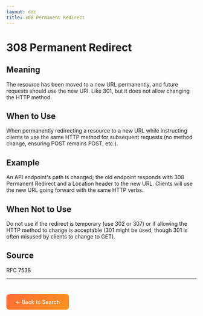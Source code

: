 ```yaml
---
layout: doc
title: 308 Permanent Redirect
---
```


# 308 Permanent Redirect

## Meaning

The resource has been moved to a new URL permanently, and future requests should use the new URI. Like 301, but it does not allow changing the HTTP method.

## When to Use

When permanently redirecting a resource to a new URL while instructing clients to use the same HTTP method for subsequent requests (no method change, ensuring POST remains POST, etc.).

## Example

An API endpoint's path is changed; the old endpoint responds with 308 Permanent Redirect and a Location header to the new URL. Clients will use the new URL going forward with the same HTTP verbs.

## When Not to Use

Do not use if the redirect is temporary (use 302 or 307) or if allowing the HTTP method to change is acceptable (301 might be used, though 301 is often misused by clients to change to GET).

## Source

RFC 7538

---

<div style="margin-top: 40px;">
  <a href="/" style="display: inline-block; padding: 12px 24px; background: linear-gradient(135deg, #ff6b35, #f7931e); color: white; text-decoration: none; border-radius: 8px; font-weight: 500;">← Back to Search</a>
</div>

